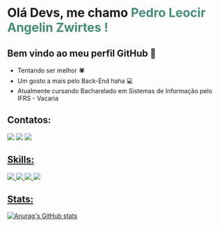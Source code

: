 <h1>Olá Devs, me chamo <span style="color:#458C78;">Pedro Leocir Angelin Zwirtes !</span></h1>
<h2>Bem vindo ao meu perfil GitHub 👋</h2>

- Tentando ser melhor 🕷️
- Um gosto a mais pelo Back-End haha 💻
- Atualmente cursando Bacharelado em Sistemas de Informação pelo IFRS - Vacaria

## Contatos:

<div>
<a target="_blank" href="https://instagram.com/pedro_leocir"><img src="https://img.shields.io/badge/-Instagram-%23E4405F?style=for-the-badge&logo=instagram&logoColor=white" target="_blank"></a>
<a target="_blank" href="https://www.linkedin.com/in/pedro-leocir-bba80418b/"><img src="https://img.shields.io/badge/-LinkedIn-%230077B5?style=for-the-badge&logo=linkedin&logoColor=white" target="_blank"></a>   
<a target="_blank" href="https://wa.me/5554999032834"><img src="https://img.shields.io/badge/WhatsApp-25D366?style=for-the-badge&logo=whatsapp&logoColor=white">
</div>
  
## Skills:

<div>
<img src="https://img.shields.io/badge/Python-14354C?style=for-the-badge&logo=python&logoColor=white">
<img src="https://img.shields.io/badge/Django-092E20?style=for-the-badge&logo=django&logoColor=white">
<img src="https://img.shields.io/badge/HTML5-E34F26?style=for-the-badge&logo=html5&logoColor=white">
<img src="https://img.shields.io/badge/CSS3-1572B6?style=for-the-badge&logo=css3&logoColor=white">
</div>

## Stats:
  
![Anurag's GitHub stats](https://github-readme-stats.vercel.app/api?username=Pedro-Leocir-Angelin-Zwirtes&theme=vue-dark&show_icons=true)
